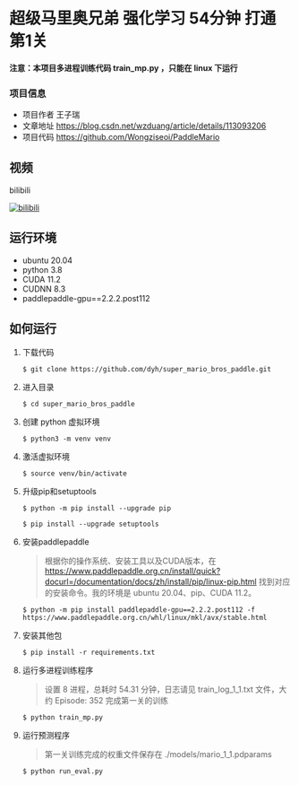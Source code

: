 # 超级马里奥兄弟 强化学习 54分钟 打通第1关

#### 注意：本项目多进程训练代码 train_mp.py ，只能在 linux 下运行

### 项目信息

- 项目作者 王子瑞
- 文章地址 https://blog.csdn.net/wzduang/article/details/113093206
- 项目代码 https://github.com/Wongziseoi/PaddleMario


## 视频

bilibili

[![bilibili](https://raw.githubusercontent.com/dyh/super_mario_bros_paddle/main/cover.png)](https://space.bilibili.com/326361150/ "bilibili")


## 运行环境

- ubuntu 20.04
- python 3.8
- CUDA 11.2
- CUDNN 8.3
- paddlepaddle-gpu==2.2.2.post112

## 如何运行

1. 下载代码

    ```
    $ git clone https://github.com/dyh/super_mario_bros_paddle.git
    ```

2. 进入目录

    ```
    $ cd super_mario_bros_paddle
    ```

3. 创建 python 虚拟环境

    ```
    $ python3 -m venv venv
    ```

4. 激活虚拟环境

    ```
    $ source venv/bin/activate
    ```
   
5. 升级pip和setuptools

    ```
    $ python -m pip install --upgrade pip

    $ pip install --upgrade setuptools
    ```

6. 安装paddlepaddle

    > 根据你的操作系统、安装工具以及CUDA版本，在 https://www.paddlepaddle.org.cn/install/quick?docurl=/documentation/docs/zh/install/pip/linux-pip.html 找到对应的安装命令。我的环境是 ubuntu 20.04、pip、CUDA 11.2。

    ```
    $ python -m pip install paddlepaddle-gpu==2.2.2.post112 -f https://www.paddlepaddle.org.cn/whl/linux/mkl/avx/stable.html
    ```

7. 安装其他包

    ```
    $ pip install -r requirements.txt
    ```

8. 运行多进程训练程序

    > 设置 8 进程，总耗时 54.31 分钟，日志请见 train_log_1_1.txt 文件，大约 Episode: 352 完成第一关的训练

    ```
    $ python train_mp.py
    ```

9. 运行预测程序

    > 第一关训练完成的权重文件保存在 ./models/mario_1_1.pdparams

    ```
    $ python run_eval.py
    ```
